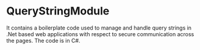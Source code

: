 # QueryStringModule
It contains a boilerplate code used to manage and handle query strings in .Net based web applications with respect to secure communication across the pages. The code is in C#.
